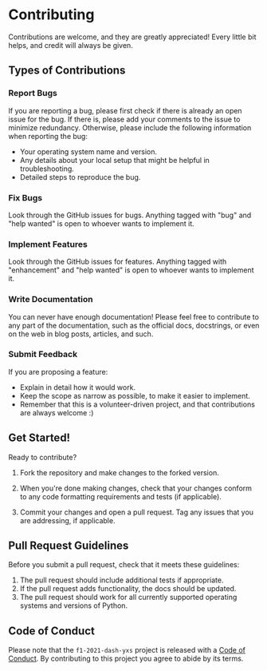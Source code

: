 # Contributing

Contributions are welcome, and they are greatly appreciated! Every little bit
helps, and credit will always be given.

## Types of Contributions

### Report Bugs

If you are reporting a bug, please first check if there is already an open issue for the bug. If there is, please add your comments to the issue to minimize redundancy. Otherwise, please include the following information when reporting the bug:

* Your operating system name and version.
* Any details about your local setup that might be helpful in troubleshooting.
* Detailed steps to reproduce the bug.

### Fix Bugs

Look through the GitHub issues for bugs. Anything tagged with "bug" and "help
wanted" is open to whoever wants to implement it.

### Implement Features

Look through the GitHub issues for features. Anything tagged with "enhancement"
and "help wanted" is open to whoever wants to implement it.

### Write Documentation

You can never have enough documentation! Please feel free to contribute to any
part of the documentation, such as the official docs, docstrings, or even
on the web in blog posts, articles, and such.

### Submit Feedback

If you are proposing a feature:

* Explain in detail how it would work.
* Keep the scope as narrow as possible, to make it easier to implement.
* Remember that this is a volunteer-driven project, and that contributions
  are always welcome :)

## Get Started!

Ready to contribute?

1. Fork the repository and make changes to the forked version.

2. When you're done making changes, check that your changes conform to any code formatting requirements and tests (if applicable).

3. Commit your changes and open a pull request. Tag any issues that you are addressing, if applicable.

## Pull Request Guidelines

Before you submit a pull request, check that it meets these guidelines:

1. The pull request should include additional tests if appropriate.
2. If the pull request adds functionality, the docs should be updated.
3. The pull request should work for all currently supported operating systems and versions of Python.

## Code of Conduct

Please note that the `f1-2021-dash-yxs` project is released with a
[Code of Conduct]('CODE_OF_CONDUCT.md'). By contributing to this project you agree to abide by its terms.